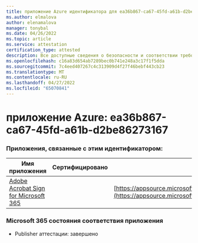 ```yaml
---
title: приложение Azure идентификатора для ea36b867-ca67-45fd-a61b-d2be86273167
ms.author: elmalova
author: elenamalova
manager: tonybal
ms.date: 04/26/2022
ms.topic: article
ms.service: attestation
certification_type: attested
description: Все доступные сведения о безопасности и соответствии требованиям для ea36b867-ca67-45fd-a61b-d2be86273167.
ms.openlocfilehash: c16a83d654ab7289bec0b741e248a3c17f1f5dda
ms.sourcegitcommit: 7c4eed407267c4c313909d4f27f46bebf443cb23
ms.translationtype: MT
ms.contentlocale: ru-RU
ms.lasthandoff: 04/27/2022
ms.locfileid: "65070841"
---
```

# <a name="azure-app-id-ea36b867-ca67-45fd-a61b-d2be86273167"></a>приложение Azure: ea36b867-ca67-45fd-a61b-d2be86273167


### <a name="apps-associated-with-this-id"></a>Приложения, связанные с этим идентификатором:
| **Имя приложения** | **Сертифицировано** | **Просмотр в AppSource** |
|--------------|---------------|-----------------------|
| [Adobe Acrobat Sign for Microsoft 365](../forward/adobe.adobe_sign_msft_saas_offer.md) |  | [https://appsource.microsoft.com/product/office/adobe.adobe_sign_msft_saas_offer](https://appsource.microsoft.com/product/office/adobe.adobe_sign_msft_saas_offer) |

### <a name="microsoft-365-app-compliance-status"></a>Microsoft 365 состояния соответствия приложения
- Publisher аттестации: завершено
